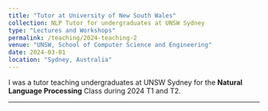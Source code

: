```yaml
---
title: "Tutor at University of New South Wales"
collection: NLP Tutor for undergraduates at UNSW Sydney
type: "Lectures and Workshops"
permalink: /teaching/2024-teaching-2
venue: "UNSW, School of Computer Science and Engineering"
date: 2024-03-01
location: "Sydney, Australia"
---
```


I was a tutor teaching undergraduates at UNSW Sydney for the **Natural Language Processing** Class during 2024 T1 and T2.

---
